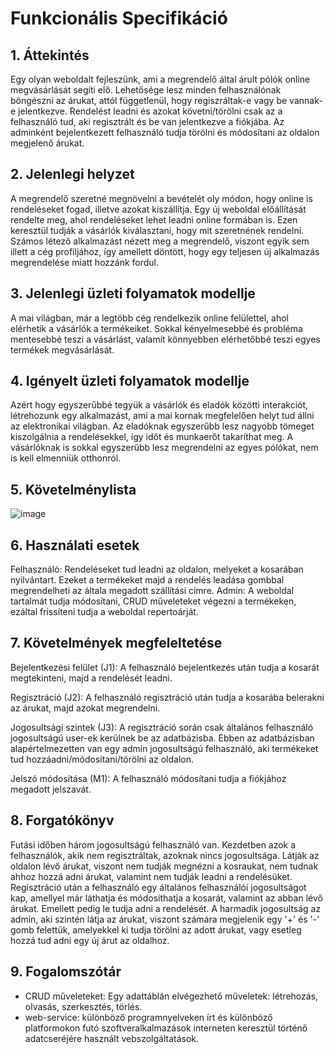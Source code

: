 # Funkcionális Specifikáció

## 1. Áttekintés
Egy olyan weboldalt fejleszünk, ami a megrendelő által árult pólók online megvásárlását segíti elő. Lehetősége lesz minden felhasználónak böngészni az árukat, attól függetlenül, hogy regiszráltak-e vagy be vannak-e jelentkezve. Rendelést leadni és azokat követni/törölni csak az a felhasználó tud, aki regisztrált és be van jelentkezve a fiókjába. Az adminként bejelentkezett felhasználó tudja törölni és módosítani az oldalon megjelenő árukat.


## 2. Jelenlegi helyzet
A megrendelő szeretné megnövelni a bevételét oly módon, hogy online is rendeléseket fogad, illetve azokat kiszállítja. Egy új weboldal előállítását rendelte meg, ahol rendeléseket lehet leadni online formában is.  Ezen keresztül tudják a vásárlók kiválasztani, hogy mit szeretnének rendelni. Számos létező alkalmazást nézett meg a megrendelő, viszont egyik sem illett a cég profiljához, így amellett döntött, hogy egy teljesen új alkalmazás megrendelése miatt hozzánk fordul.

## 3. Jelenlegi üzleti folyamatok modellje
A mai világban, már a legtöbb cég rendelkezik online felülettel, ahol elérhetik a vásárlók a termékeiket. Sokkal kényelmesebbé és probléma mentesebbé teszi a vásárlást, valamit könnyebben elérhetőbbé teszi egyes termékek megvásárlását.


## 4. Igényelt üzleti folyamatok modellje
Azért hogy egyszerűbbé tegyük a vásárlók és eladók közötti interakciót, létrehozunk egy alkalmazást, ami a mai kornak megfelelően helyt tud állni az elektronikai világban. Az eladóknak egyszerűbb lesz nagyobb tömeget kiszolgálnia a rendelésekkel, így időt és munkaerőt takaríthat meg. A vásárlóknak is sokkal egyszerűbb lesz megrendelni az egyes pólókat, nem is kell elmenniük otthonról.

## 5. Követelménylista
![image](https://user-images.githubusercontent.com/78543866/199756871-f0e8c41b-62d2-4484-974b-449ba66eb784.png)


## 6. Használati esetek
Felhasználó: Rendeléseket tud leadni az oldalon, melyeket a kosarában nyilvántart. Ezeket a termékeket majd a rendelés leadása gombbal megrendelheti az általa megadott szállítási címre.
Admin: A weboldal tartalmát tudja módosítani, CRUD műveleteket végezni a termékeken, ezáltal frissíteni tudja a weboldal repertoárját.

## 7. Követelmények megfeleltetése
Bejelentkezési felület (J1): A felhasználó bejelentkezés után tudja a kosarát megtekinteni, majd a rendelését leadni.

Regisztráció (J2): A felhasználó regisztráció után tudja a kosarába belerakni az árukat, majd azokat megrendelni.

Jogosultsági szintek (J3): A regisztráció során csak általános felhasználó jogosultságú user-ek kerülnek be az adatbázisba. Ebben az adatbázisban alapértelmezetten van egy admin jogosultságú felhasználó, aki termékeket tud hozzáadni/módosítani/törölni az oldalon.

Jelszó módosítása (M1): A felhasználó módosítani tudja a fiókjához megadott jelszavát.

## 8. Forgatókönyv
Futási időben három jogosultságú felhasználó van. Kezdetben azok a felhasználók, akik nem regisztráltak, azoknak nincs jogosultsága. Látják az oldalon lévő árukat, viszont nem tudják megnézni a kosraukat, nem tudnak ahhoz hozzá adni árukat, valamint nem tudják leadni a rendelésüket. Regisztráció után a felhasználó egy általános felhasználói jogosultságot kap, amellyel már láthatja és módosíthatja a kosarát, valamint az abban lévő árukat. Emellett pedig le tudja adni a rendelését. A harmadik jogosultság az admin, aki szintén látja az árukat, viszont számára megjelenik egy '+' és '-' gomb felettük, amelyekkel ki tudja törölni az adott árukat, vagy esetleg hozzá tud adni egy új árut az oldalhoz.

## 9. Fogalomszótár
- CRUD műveleteket: Egy adattáblán elvégezhető műveletek: létrehozás, olvasás, szerkesztés, törlés.
- web-service: különböző programnyelveken írt és különböző platformokon futó szoftveralkalmazások interneten keresztül történő adatcseréjére használt vebszolgáltatások.
